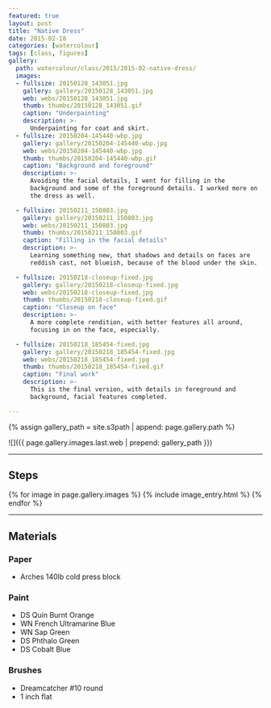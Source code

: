 ```yaml
---
featured: true
layout: post
title: "Native Dress"
date: 2015-02-18
categories: [watercolour]
tags: [class, figures]
gallery:
  path: watercolour/class/2015/2015-02-native-dress/
  images:
  - fullsize: 20150128_143051.jpg
    gallery: gallery/20150128_143051.jpg
    web: webs/20150128_143051.jpg
    thumb: thumbs/20150128_143051.gif
    caption: "Underpainting"
    description: >-
      Underpainting for coat and skirt.
  - fullsize: 20150204-145440-wbp.jpg
    gallery: gallery/20150204-145440-wbp.jpg
    web: webs/20150204-145440-wbp.jpg
    thumb: thumbs/20150204-145440-wbp.gif
    caption: "Background and foreground"
    description: >-
      Avoiding the facial details, I went for filling in the
      background and some of the foreground details. I worked more on
      the dress as well.

  - fullsize: 20150211_150803.jpg
    gallery: gallery/20150211_150803.jpg
    web: webs/20150211_150803.jpg
    thumb: thumbs/20150211_150803.gif
    caption: "Filling in the facial details"
    description: >-
      Learning something new, that shadows and details on faces are
      reddish cast, not blueish, because of the blood under the skin.

  - fullsize: 20150218-closeup-fixed.jpg
    gallery: gallery/20150218-closeup-fixed.jpg
    web: webs/20150218-closeup-fixed.jpg
    thumb: thumbs/20150218-closeup-fixed.gif
    caption: "Closeup on face"
    description: >-
      A more complete rendition, with better features all around,
      focusing in on the face, especially.

  - fullsize: 20150218_185454-fixed.jpg
    gallery: gallery/20150218_185454-fixed.jpg
    web: webs/20150218_185454-fixed.jpg
    thumb: thumbs/20150218_185454-fixed.gif
    caption: "Final work"
    description: >-
      This is the final version, with details in foreground and
      background, facial features completed.

---
```


{% assign gallery_path = site.s3path | append: page.gallery.path %}

![]({{ page.gallery.images.last.web | prepend: gallery_path }})


*******

## Steps


{% for image in page.gallery.images %}
{% include image_entry.html %}
{% endfor %}

*******

## Materials

### Paper

* Arches 140lb cold press block

### Paint

* DS Quin Burnt Orange
* WN French Ultramarine Blue
* WN Sap Green
* DS Phthalo Green
* DS Cobalt Blue

### Brushes

* Dreamcatcher #10 round
* 1 inch flat
